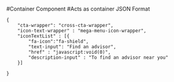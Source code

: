 #Container Component
#Acts as container
JSON Format
```
{
    "cta-wrapper": "cross-cta-wrapper",
    "icon-text-wrapper" : "mega-menu-icon-wrapper",
    "iconTextList" : [{
        "fa-icon":"fa-shield",
        "text-input": "Find an advisor",
        "href" : "javascript:void(0)",
        "description-input" : "To find an advisor near you"
    }]
    
}
```

<!-- icon-text-wrapper classes available are cta-content-icon-wrapper, mega-menu-icon-wrapper -->
<!-- "cta-wrapper": "cross-cta-wrapper", "blue-icon-yellow-background", "yellow-icon-blue-background", 
"yellow-icon-grey-background","yellow-icon-white-background"-->
<!-- for "cross-cta-wrapper" use "icon-text-wrapper": "mega-menu-icon-wrapper" 
     for "blue-icon-yellow-background"/"yellow-icon-blue-background"/"yellow-icon-grey-background" use "icon-text-wrapper": "cta-content-icon-wrapper" -->